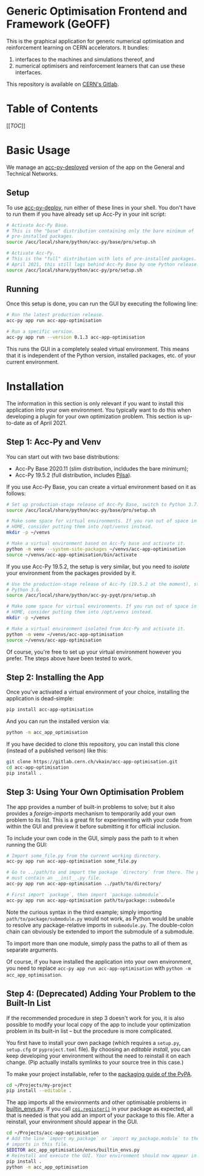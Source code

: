 Generic Optimisation Frontend and Framework (GeOFF)
===================================================

This is the graphical application for generic numerical optimisation and
reinforcement learning on CERN accelerators. It bundles:
1. interfaces to the machines and simulations thereof, and
2. numerical optimisers and reinforcement learners that can use these
   interfaces.

This repository is available on [CERN's Gitlab][Gitlab].

Table of Contents
=================

[[_TOC_]]


Basic Usage
===========

We manage an [acc-py-deployed][acc-py-deploy] version of the app on the General
and Technical Networks.

Setup
-----

To use [acc-py-deploy][], run either of these lines in your shell. You don't
have to run them if you have already set up Acc-Py in your init script:

```bash
# Activate Acc-Py Base.
# This is the "base" distribution containing only the bare minimum of
# pre-installed packages.
source /acc/local/share/python/acc-py/base/pro/setup.sh

# Activate Acc-Py.
# This is the "full" distribution with lots of pre-installed packages. As of
# April 2021, this still lags behind Acc-Py Base by one Python release.
source /acc/local/share/python/acc-py/pro/setup.sh
```

Running
-------

Once this setup is done, you can run the GUI by executing the following line:

```bash
# Run the latest production release.
acc-py app run acc-app-optimisation

# Run a specific version.
acc-py app run --version 0.1.3 acc-app-optimisation
```

This runs the GUI in a completely sealed virtual environment. This means that
it is independent of the Python version, installed packages, etc. of your
current environment.

Installation
============

The information in this section is only relevant if you want to install this
application into your own environment. You typically want to do this when
developing a plugin for your own optimization problem. This section is
up-to-date as of April 2021.

Step 1: Acc-Py and Venv
-----------------------

You can start out with two base distributions:
- Acc-Py Base 2020.11 (slim distribution, incldudes the bare minimum);
- Acc-Py 19.5.2 (full distribution, includes [Pjlsa][]).

If you use Acc-Py Base, you can create a virtual environment based on it as
follows:

```bash
# Set up production-stage release of Acc-Py Base, switch to Python 3.7.
source /acc/local/share/python/acc-py/base/pro/setup.sh

# Make some space for virtual environments. If you run out of space in your
# HOME, consider putting them into /opt/venvs instead.
mkdir -p ~/venvs

# Make a virtual environment based on Acc-Py base and activate it.
python -m venv --system-site-packages ~/venvs/acc-app-optimisation
source ~/venvs/acc-app-optimisation/bin/activate
```

If you use Acc-Py 19.5.2, the setup is very similar, but you need to *isolate*
your environment from the packages provided by it.

```bash
# Use the production-stage release of Acc-Py (19.5.2 at the moment), stay on
# Python 3.6.
source /acc/local/share/python/acc-py-pyqt/pro/setup.sh

# Make some space for virtual environments. If you run out of space in your
# HOME, consider putting them into /opt/venvs instead.
mkdir -p ~/venvs

# Make a virtual environment isolated from Acc-Py and activate it.
python -m venv ~/venvs/acc-app-optimisation
source ~/venvs/acc-app-optimisation
```

Of course, you're free to set up your virtual environment however you prefer.
The steps above have been tested to work.

Step 2: Installing the App
--------------------------

Once you've activated a virtual environment of your choice, installing the
application is dead-simple:

```bash
pip install acc-app-optimisation
```

And you can run the installed version via:

```bash
python -m acc_app_optimisation
```

If you have decided to clone this repository, you can install this clone
(instead of a published verison) like this:

```bash
git clone https://gitlab.cern.ch/vkain/acc-app-optimisation.git
cd acc-app-optimisation
pip install .
```

Step 3: Using Your Own Optimisation Problem
-------------------------------------------

The app provides a number of built-in problems to solve; but it also provides a
_foreign-imports_ mechanism to temporarily add your own problem to its list.
This is a great fit for experimenting with your code from within the GUI and
preview it before submitting it for official inclusion.

To include your own code in the GUI, simply pass the path to it when running
the GUI:

```bash
# Import some_file.py from the current working directory.
acc-py app run acc-app-optimisation some_file.py

# Go to ../path/to and import the package `directory` from there. The package
# must contain an __init__.py file.
acc-py app run acc-app-optimisation ../path/to/directory/

# First import `package`, then import `package.submodule`.
acc-py app run acc-app-optimisation path/to/package::submodule
```

Note the curious syntax in the third example; simply importing
`path/to/package/submodule.py` would not work, as Python would be unable to
resolve any package-relative imports in `submodule.py`. The double-colon chain
can obviously be extended to import the submodule of a submodule.

To import more than one module, simply pass the paths to all of them as
separate arguments.

Of course, if you have installed the application into your own environment, you
need to replace `acc-py app run acc-app-optimisation` with `python -m
acc_app_optimisation`.

Step 4: (Deprecated) Adding Your Problem to the Built-In List
-------------------------------------------------------------

If the recommended procedure in step 3 doesn't work for you, it is also
possible to modify your local copy of the app to include your optimization
problem in its built-in list – but the procedure is more complicated.

You first have to install your own package (which requires a `setup.py`,
`setup.cfg` or `pyproject.toml` file). By choosing an *editable install*, you
can keep developing your environment without the need to reinstall it on each
change. (Pip actually installs symlinks to your source tree in this case.)

To make your project installable, refer to the [packaging guide of the
PyPA][pack-guide].

```bash
cd ~/Projects/my-project
pip install --editable .
```

The app imports all the environments and other optimisable problems in
[builtin\_envs.py][]. If you call [`coi.register()`][] in your package as
expected, all that is needed is that you add an import of your package to this
file. After a reinstall, your environment should appear in the GUI.

```bash
cd ~/Projects/acc-app-optimisation
# Add the line `import my_package` or `import my_package.module` to the list of
# imports in this file.
$EDITOR acc_app_optimisation/envs/builtin_envs.py
# Reinstall and execute the GUI. Your environment should now appear in it.
pip install .
python -m acc_app_optimisation
```

[Acc-Py-Deploy]: https://gitlab.cern.ch/acc-co/devops/python/acc-py-deploy
[Gitlab]: https://gitlab.cern.ch/vkain/acc-app-optimisation
[Pjlsa]: https://gitlab.cern.ch/scripting-tools/pjlsa
[Qt LSA Selector]: https://gitlab.cern.ch/nmadysa/qt-lsa-selector/
[`coi.register()`]: https://gitlab.cern.ch/be-op-ml-optimization/cernml-coi/blob/master/cernml/coi/_registration.py
[acc-py-deploy]: https://gitlab.cern.ch/acc-co/devops/python/acc-py-deploy
[accwidgets]: https://gitlab.cern.ch/acc-co/accsoft/gui/accsoft-gui-pyqt-widgets/
[builtin\_envs.py]: /acc_app_optimisation/envs/builtin_envs.py
[pack-guide]: https://packaging.python.org/tutorials/packaging-projects/
